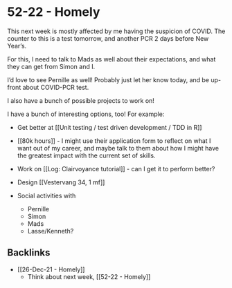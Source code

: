 # 52-22 - Homely
This next week is mostly affected by me having the suspicion of COVID. The counter to this is a test tomorrow, and another PCR 2 days before New Year’s.

For this, I need to talk to Mads as well about their expectations, and what they can get from Simon and I.

I’d love to see Pernille as well! Probably just let her know today, and be up-front about COVID-PCR test.

I also have a bunch of possible projects to work on!

I have a bunch of interesting options, too! For example:
* Get better at [[Unit testing \/ test driven development \/ TDD in R]]

* [[80k hours]] - I might use their application form to reflect on what I want out of my career, and maybe talk to them about how I might have the greatest impact with the current set of skills. 

* Work on [[Log: Clairvoyance tutorial]] - can I get it to perform better?

* Design [[Vestervang 34, 1 mf]]

* Social activities with
	* Pernille
	* Simon
	* Mads
	* Lasse/Kenneth?

## Backlinks
* [[26-Dec-21 - Homely]]
	* Think about next week, [[52-22 - Homely]]

<!-- #daily/home -->

<!-- {BearID:31E66C4B-174C-42B4-9F55-A325F907E77C-17399-0000027B960C0834} -->
